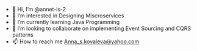- 👋 Hi, I’m @annet-is-2
- 👀 I’m interested in Designing Miscroservices
- 🌱 I’m currently learning Java Programming
- 💞️ I’m looking to collaborate on implementing Event Sourcing and CQRS patterns
- 📫 How to reach me Anna_s.kovaleva@yahoo.com

<!---
annet-is-2/annet-is-2 is a ✨ special ✨ repository because its `README.md` (this file) appears on your GitHub profile.
You can click the Preview link to take a look at your changes.
--->
